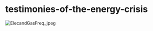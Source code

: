 # testimonies-of-the-energy-crisis

![ElecandGasFreq_jpeg](https://github.com/CaitHRobinson/testimonies-of-the-energy-crisis/assets/57355504/a4381f45-b5a1-43b5-ae66-04db129836d9)
